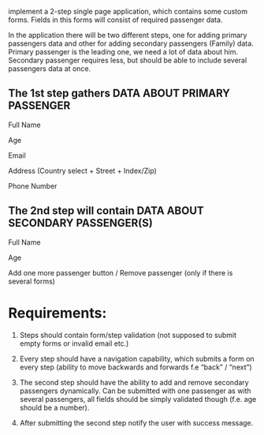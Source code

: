 

 implement a 2-step single page application, which contains some custom forms. Fields in this forms will consist of required passenger data.

In the application there will be two different steps, one for adding primary passengers data and other for adding secondary passengers (Family) data. Primary passenger is the leading one, we need a lot of data about him. Secondary passenger requires less, but should be able to include several passengers data at once.


## The 1st step gathers DATA ABOUT PRIMARY PASSENGER

Full Name

Age

Email

Address (Country select  + Street + Index/Zip)

Phone Number


## The 2nd step will contain DATA ABOUT SECONDARY PASSENGER(S)

Full Name

Age

Add one more passenger button / Remove passenger (only if there is several forms)


# Requirements:

1. Steps should contain form/step validation (not supposed to submit empty forms or invalid email etc.)

2. Every step should have a navigation capability, which submits a form on every step (ability to move backwards and forwards f.e “back” / “next”)

3. The second step should have the ability to add and remove secondary passengers dynamically. Can be submitted with one passenger as with several passengers, all fields should be simply validated though (f.e. age should be a number).

4. After submitting the second step notify the user with success message.



